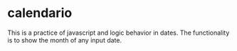 # calendario
This is a practice of javascript and logic behavior in dates.
The functionality is to show the month of any input date.
